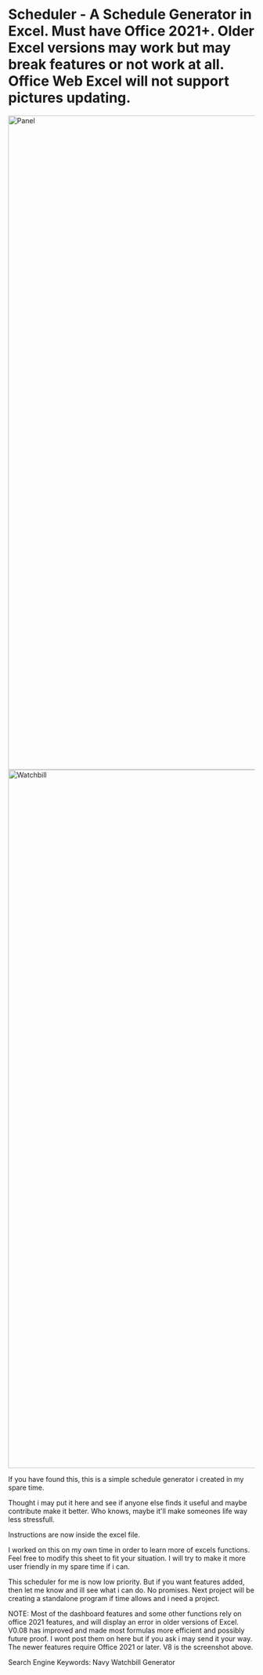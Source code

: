 # Scheduler - A Schedule Generator in Excel. Must have Office 2021+. Older Excel versions may work but may break features or not work at all. Office Web Excel will not support pictures updating.

<img width="1333" alt="Panel" src="https://raw.githubusercontent.com/burn-sie/Scheduler/main/Scheduler%20v0.08.png">
<img width="1423" alt="Watchbill" src="https://raw.githubusercontent.com/burn-sie/Scheduler/main/GeneratedBill.png">

If you have found this, this is a simple schedule generator i created in my spare time.

Thought i may put it here and see if anyone else finds it useful and maybe contribute make it better. Who knows, maybe it'll make someones life way less stressfull.

Instructions are now inside the excel file.

I worked on this on my own time in order to learn more of excels functions. Feel free to modify this sheet to fit your situation.
I will try to make it more user friendly in my spare time if i can.

This scheduler for me is now low priority. But if you want features added, then let me know and ill see what i can do. No promises.
Next project will be creating a standalone program if time allows and i need a project.

NOTE:
  Most of the dashboard features and some other functions rely on office 2021 features, and will display an error in older versions of Excel.
  V0.08 has improved and made most formulas more efficient and possibly future proof. I wont post them on here but if you ask i may send it your way. The newer features require Office 2021 or later. V8 is the screenshot above.


Search Engine Keywords: Navy Watchbill Generator

